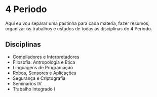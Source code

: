 # 4 Periodo

Aqui eu vou separar uma pastinha para cada materia, fazer resumos, organizar os trabalhos e estudos de todas as disciplinas do 4 Periodo.

## Disciplinas

* Compiladores e Interpretadores
* Filosofia: Antropologia e Etica
* Linguagens de Programação
* Robos, Sensores e Aplicações
* Segurança e Criptografia
* Seminarios IV
* Trabalho Integrado I
